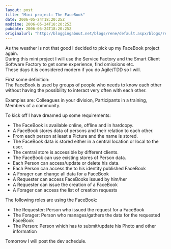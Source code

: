 ```yaml
---
layout: post
title: "Mini project: The FaceBook"
date: 2006-05-24T18:20:25Z
modtime: 2006-05-24T18:20:25Z
pubdate: 2006-05-24T18:20:25Z
originalurl: "http://bloggingabout.net/blogs/rene/default.aspx/blogs/rene/archive/2006/05/24/12238.aspx"
---
```



<p>As the weather is not that good I decided to pick up my FaceBook project again.
<br />
During this mini project I will use the Service Factory and the Smart Client Software Factory to get some experience, find omissions etc.
<br />
These days it is considered modern if you do Agile/TDD so I will.</p><p>First some definition:
<br />
The FaceBook is used by groups of people who needs to know each other without having the possibility to interact very often with each other.</p><p>Examples are: Colleagues in your division, Participants in a training, Members of a community.</p><p>To kick off I have dreamed up some requirements:</p><ul><li>The FaceBook is available online, offline and in hardcopy.</li><li>A FaceBook stores data of persons and their relation to each other.</li><li>From each person at least a Picture and the name is stored.</li><li>The FaceBook data is stored either in a central location or local to the user.</li><li>The central store is accessible by different clients.</li><li>The FaceBook can use existing stores of Person data.</li><li>Each Person can access/update or delete his data.</li><li>Each Person can access the to his identity published FaceBook</li><li>A Forager can change all data for a FaceBook</li><li>A Requester can access FaceBooks issued by him/her</li><li>A Requester can issue the creation of a FaceBook</li><li>A Forager can access the list of creation requests</li></ul><p>The following roles are using the FaceBook:</p><ul><li>The Requester: Person who issued the request for a FaceBook</li><li>The Forager: Person who manages/gathers the data for the requested FaceBook</li><li>The Person: Person which has to submit/update his Photo and other information</li></ul><p>Tomorrow I will post the dev schedule.</p>
